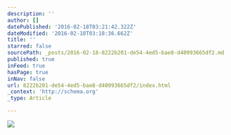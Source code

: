 ```yaml
---
description: ''
author: []
datePublished: '2016-02-18T03:21:42.322Z'
dateModified: '2016-02-18T03:18:36.662Z'
title: ''
starred: false
sourcePath: _posts/2016-02-18-8222b201-de54-4ed5-bae8-d40993665df2.md
published: true
inFeed: true
hasPage: true
inNav: false
url: 8222b201-de54-4ed5-bae8-d40993665df2/index.html
_context: 'http://schema.org'
_type: Article

---
```

![](https://the-grid-user-content.s3-us-west-2.amazonaws.com/3c4cd001-e9d5-491f-9319-c836cca19325.png)